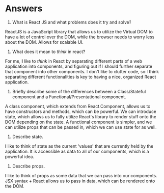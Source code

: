 # Answers

1.  What is React JS and what problems does it try and solve?

ReactJS is a JavaScript library that allows us to utilize the Virtual DOM to have a lot of control over the DOM, while the browser needs to worry less about the DOM. Allows for scalable UI.

1.  What does it mean to _think_ in react?

For me, I like to _think_ in React by separating different parts of a web application into components, and figuring out if I should further separate that component into other components. I don't like to clutter code, so I think separating different functionalities is key to having a nice, organized React application.

1.  Briefly describe some of the differences between a Class/Stateful component and a Functional/Presentational component.

A class component, which extends from React.Component, allows us to have constructors and methods, which can be powerful. We can introduce state, which allows us to fully utilize React's library to render stuff onto the DOM depending on the state. A functional component is simpler, and we can utilize props that can be passed in, which we can use state for as well.

1.  Describe state.

I like to think of state as the current 'values' that are currently held by the application. It is accessible as data to all of our components, which is a powerful idea.

1.  Describe props.

I like to think of props as some data that we can pass into our components. JSX syntax + React allows us to pass in data, which can be rendered onto the DOM.